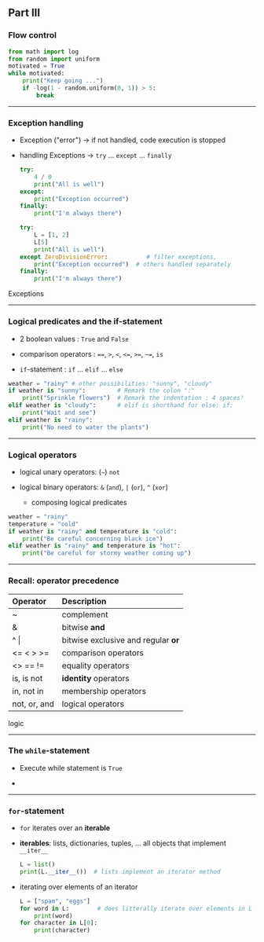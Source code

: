 ## Part III
### Flow control

````python
from math import log
from random import uniform
motivated = True
while motivated:
    print("Keep going ...")
    if -log(1 - random.uniform(0, 1)) > 5:
        break

````

---

### Exception handling

* Exception ("error") &rightarrow; if not handled, code execution is stopped

* handling Exceptions &rightarrow; `try` &#8230; `except` &#8230; `finally`

    ````python
    try:
        4 / 0
        print("All is well")
    except:
        print("Exception occurred")
    finally:
        print("I'm always there")
    ````

    ````python
    try:
        L = [1, 2]
        L[5]
        print("All is well")
    except ZeroDivisionError:           # filter exceptions,
        print("Exception occurred")  # others handled separately
    finally:
        print("I'm always there")
    ````

<div class="exo">Exceptions</div>

---

### Logical predicates and the if-statement

* 2 boolean values : `True` and `False`

* comparison operators : `==`, `>`, `<`, `<=`, `>=`, `~=`, `is`

* `if`-statement : `if` &#8230; `elif` &#8230; `else`

````python
weather = "rainy" # other possibilities: "sunny", "cloudy"
if weather is "sunny":         # Remark the colon ":"
    print("Sprinkle flowers")  # Remark the indentation : 4 spaces!
elif weather is "cloudy":      # elif is shorthand for else: if:
    print("Wait and see")
elif weather is "rainy":
    print("No need to water the plants")
````

---

### Logical operators

* logical unary operators: (`~`) `not`

* logical binary operators: `&` (`and`), `|` (`or`), `^` (`xor`)

    * composing logical predicates

````python
weather = "rainy"
temperature = "cold"
if weather is "rainy" and temperature is "cold":
    print("Be careful concerning black ice")
elif weather is "rainy" and temperature is "hot":
    print("Be careful for stormy weather coming up")
````

---

### Recall: operator precedence

| Operator | Description |
|:---------|:------------|
| ~        | complement |
| &        | bitwise __and__ |
| ^ &vert; | bitwise exclusive and regular __or__ |
| <= < > >= | comparison operators |
| <> == != | equality operators |
| is, is not | __identity__ operators |
| in, not in | membership operators |
|not, or, and | logical operators |

<div class="exo">logic</div>

---

### The `while`-statement

* Execute while statement is `True`

*

---

### `for`-statement

* `for` iterates over an __iterable__

* __iterables__: lists, dictionaries, tuples, &#8230; all objects that implement `__iter__`

    ````python
    L = list()
    print(L.__iter__())  # lists implement an iterator method
    ````

* iterating over elements of an iterator

    ````python
    L = ["spam", "eggs"]
    for word in L:        # does litterally iterate over elements in L
        print(word)
    for character in L[0]:
        print(character)
    ````
